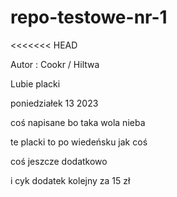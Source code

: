 # repo-testowe-nr-1

<<<<<<< HEAD

Autor : Cookr / Hiltwa

Lubie placki

poniedziałek 13 2023

coś napisane bo taka wola nieba 

te placki to po wiedeńsku jak coś

coś jeszcze dodatkowo

i cyk dodatek kolejny za 15 zł

